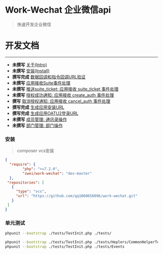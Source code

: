 # Work-Wechat 企业微信api
> 快速开发企业微信


开发文档
===============================

----
* **未撰写** [关于(Intro)](docs/md/1.0-INTRO.md)
* **未撰写** [安装(Install)](docs/md/2.0-INSTALL.md)
* **撰写完成** [数据回调和指令回调URL验证](docs/md/3.0-VALIDATE-URL.md)
* **未撰写** [应用接收Suite事件处理](docs/md/4.0-RECEVIE-SUITE-EVENT.md)
* **未撰写** [推送suite_ticket: 应用接收 suite_ticket 事件处理](docs/md/5.0-SUITE-TICKET.md)
* **未撰写** [授权成功通知: 应用接收 create_auth 事件处理](docs/md/6.0-INSTALL-NOTIFY.md)
* **撰写** [取消授权通知: 应用接收 cancel_auth 事件处理](docs/md/6.5-UNINSTALL-NOTIFY.md)
* **撰写完成** [生成应用安装URL](docs/md/7.0-GENERATE-INSTALL-URL.md)
* **撰写完成** [生成应用OATU2登录URL](docs/md/8.0-GENERATE-OAUTH2-URL.md)
* **未撰写** [成员管理: 通讯录操作](docs/md/6.5-UNINSTALL-NOTIFY.md)
* **未撰写** [部门管理: 部门操作](docs/md/6.5-UNINSTALL-NOTIFY.md)


### 安装
> composer vcs安装
```json
{
  "require": {
        "php": ">=7.2.0",
        "zwei/work-wechat": "dev-master"
  },
 "repositories": [
   {
     "type": "vcs",
     "url": "https://github.com/qq1060656096/work-wechat.git"
   }
 ]
}
```

### 单元测试
```sh
phpunit --bootstrap ./tests/TestInit.php ./tests/

phpunit --bootstrap ./tests/TestInit.php ./tests/Heplers/CommonHelperTest.php
phpunit --bootstrap ./tests/TestInit.php ./tests/Events
```
